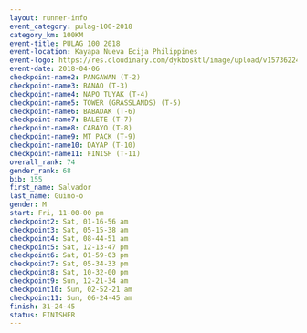 ```yaml
---
layout: runner-info 
event_category: pulag-100-2018 
category_km: 100KM 
event-title: PULAG 100 2018 
event-location: Kayapa Nueva Ecija Philippines 
event-logo: https://res.cloudinary.com/dykbosktl/image/upload/v1573622467/Logo/logo-p1_tnutwz.jpg 
event-date: 2018-04-06 
checkpoint-name2: PANGAWAN (T-2) 
checkpoint-name3: BANAO (T-3) 
checkpoint-name4: NAPO TUYAK (T-4) 
checkpoint-name5: TOWER (GRASSLANDS) (T-5) 
checkpoint-name6: BABADAK (T-6) 
checkpoint-name7: BALETE (T-7) 
checkpoint-name8: CABAYO (T-8) 
checkpoint-name9: MT PACK (T-9) 
checkpoint-name10: DAYAP (T-10) 
checkpoint-name11: FINISH (T-11) 
overall_rank: 74
gender_rank: 68
bib: 155
first_name: Salvador
last_name: Guino-o
gender: M
start: Fri, 11-00-00 pm
checkpoint2: Sat, 01-16-56 am
checkpoint3: Sat, 05-15-38 am
checkpoint4: Sat, 08-44-51 am
checkpoint5: Sat, 12-13-47 pm
checkpoint6: Sat, 01-59-03 pm
checkpoint7: Sat, 05-34-33 pm
checkpoint8: Sat, 10-32-00 pm
checkpoint9: Sun, 12-21-34 am
checkpoint10: Sun, 02-52-21 am
checkpoint11: Sun, 06-24-45 am
finish: 31-24-45
status: FINISHER
---
```

